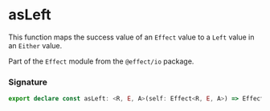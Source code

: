 # asLeft

This function maps the success value of an `Effect` value to a `Left` value
in an `Either` value.

Part of the `Effect` module from the `@effect/io` package.

### Signature

```typescript
export declare const asLeft: <R, E, A>(self: Effect<R, E, A>) => Effect<R, E, Either.Either<A, never>>
```
